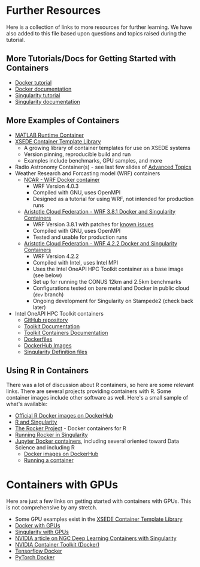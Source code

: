 # Further Resources

Here is a collection of links to more resources for further learning.
We have also added to this file based upon questions and topics raised during the tutorial.

## More Tutorials/Docs for Getting Started with Containers

* [Docker tutorial](https://docker-curriculum.com/)
* [Docker documentation](https://docs.docker.com/get-started/overview/)
* [Singularity tutorial](https://singularity-tutorial.github.io/)
* [Singularity documentation](https://sylabs.io/guides/3.5/user-guide/quick_start.html)

## More Examples of Containers
* [MATLAB Runtime Container](https://github.com/XSEDE/Container_Tutorial/blob/main/eScience2021/files/Example_MCR_Dockerfile)
* [XSEDE Container Template Library](https://github.com/XSEDE/container-template-lib)
    * A growing library of container templates for use on XSEDE systems
    * Version pinning, reproducible build and run
    * Examples include benchmarks, GPU samples, and more
* Radio Astronomy Container(s) - see last few slides of [Advanced Topics](https://github.com/XSEDE/Container_Tutorial/blob/main/eScience2021/10_AdvancedTopics.pdf)
* Weather Research and Forcasting model (WRF) containers
    * [NCAR - WRF Docker container](https://github.com/NCAR/WRF_DOCKER)
        * WRF Version 4.0.3
        * Compiled with GNU, uses OpenMPI
        * Designed as a tutorial for using WRF, not intended for production runs
    * [Aristotle Cloud Federation - WRF 3.8.1 Docker and Singularity Containers](https://github.com/federatedcloud/Docker-WRF-3.8.1-Fitch)
        * WRF Version 3.8.1 with patches for [known issues](https://www2.mmm.ucar.edu/wrf/users/wrfv3.8/known-prob-3.8.1.html)
        * Compiled with GNU, uses OpenMPI
        * Tested and usable for production runs
    * [Aristotle Cloud Federation - WRF 4.2.2 Docker and Singularity Containers](https://github.com/federatedcloud/WRFv4-Benchmarking)
        * WRF Version 4.2.2
        * Compiled with Intel, uses Intel MPI
        * Uses the Intel OneAPI HPC Toolkit container as a base image (see below)
        * Set up for running the CONUS 12km and 2.5km benchmarks
        * Configurations tested on bare metal and Docker in public cloud (`dev` branch)
        * Ongoing development for Singularity on Stampede2 (check back later)
* Intel OneAPI HPC Toolkit containers
    * [GitHub repository](https://github.com/intel/oneapi-containers)
    * [Toolkit Documentation](https://software.intel.com/content/www/us/en/develop/tools/oneapi/hpc-toolkit.html)
    * [Toolkit Containers Documentation](https://software.intel.com/content/www/us/en/develop/articles/containers/oneapi-hpc-toolkit.html)
    * [Dockerfiles](https://github.com/intel/oneapi-containers/tree/master/images/docker)
    * [DockerHub Images](https://hub.docker.com/r/intel/oneapi-hpckit)
    * [Singularity Definition files](https://github.com/intel/oneapi-containers/tree/master/images/singularity)

## Using R in Containers

There was a lot of discussion about R containers, so here are some relevant links.  There are several projects providing containers with R.  Some container images include other software as well.  Here's a small sample of what's available:

* [Official R Docker images on DockerHub](https://hub.docker.com/_/r-base) 
* [R and Singularity](https://rviews.rstudio.com/2017/03/29/r-and-singularity/)
* [The Rocker Project](https://www.rocker-project.org/) - Docker containers for R
* [Running Rocker in Singularity](https://www.rocker-project.org/use/singularity/)
* [Jupyter Docker containers](https://jupyter-docker-stacks.readthedocs.io/en/latest/using/selecting.html), including several oriented toward Data Science and including R
  * [Docker images on DockerHub](https://hub.docker.com/u/jupyter)
  * [Running a container](https://jupyter-docker-stacks.readthedocs.io/en/latest/using/running.html)

# Containers with GPUs

Here are just a few links on getting started with containers with GPUs.  This is not comprehensive by any stretch.

* Some GPU examples exist in the [XSEDE Container Template Library](https://github.com/XSEDE/container-template-lib)
* [Docker with GPUs](https://docs.docker.com/config/containers/resource_constraints/#gpu)
* [Singularity with GPUs](https://sylabs.io/guides/3.5/user-guide/gpu.html)
* [NVIDIA article on NGC Deep Learning Containers with Singularity](https://developer.nvidia.com/blog/how-to-run-ngc-deep-learning-containers-with-singularity/)
* [NVIDIA Container Toolkit (Docker)](https://github.com/NVIDIA/nvidia-docker)
* [Tensorflow Docker](https://www.tensorflow.org/install/docker)
* [PyTorch Docker](https://github.com/pytorch/pytorch#docker-image)

